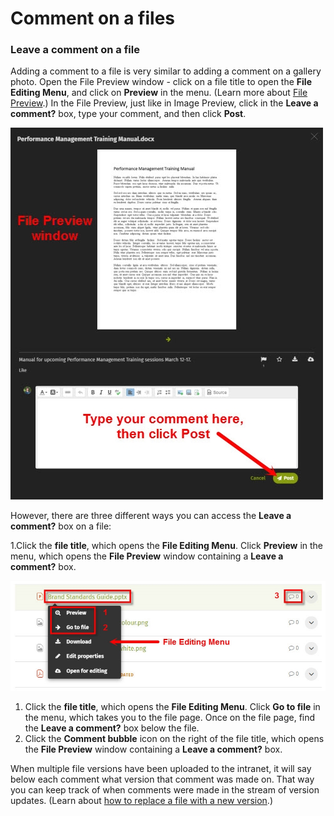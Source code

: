 # Comment on a files

### Leave a comment on a file

Adding a comment to a file is very similar to adding a comment on a gallery photo. Open the File Preview window - click on a file title to open the **File Editing Menu**, and click on **Preview** in the menu. \(Learn more about [File Preview](../../add-and-edit-files/attach-and-reorder-files.md).\) In the File Preview, just like in Image Preview, click in the **Leave a comment?** box, type your comment, and then click **Post**.  
 

![](../../../.gitbook/assets/1%20%2831%29.jpg)



However, there are three different ways you can access the **Leave a comment?** box on a file:

1.Click the **file title**, which opens the **File Editing Menu**. Click **Preview** in the menu, which opens the **File Preview** window containing a **Leave a comment?** box.

![](../../../.gitbook/assets/2%20%2858%29.jpg)



1. Click the **file title**, which opens the **File Editing Menu**. Click **Go to file** in the menu, which takes you to the file page. Once on the file page, find the **Leave a comment?** box below the file.
2. Click the **Comment bubble** icon on the right of the file title, which opens the **File Preview** window containing a **Leave a comment?** box.

When multiple file versions have been uploaded to the intranet, it will say below each comment what version that comment was made on. That way you can keep track of when comments were made in the stream of version updates. \(Learn about [how to replace a file with a new version](../../add-and-edit-files/replace-files-with-new-versions.md).\)

